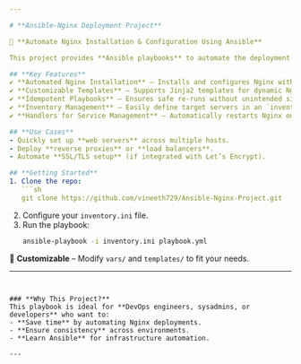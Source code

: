```yaml
---

# **Ansible-Nginx Deployment Project**  

🚀 **Automate Nginx Installation & Configuration Using Ansible**  

This project provides **Ansible playbooks** to automate the deployment and management of **Nginx web servers** on remote Linux machines.  

## **Key Features**  
✔ **Automated Nginx Installation** – Installs and configures Nginx with minimal manual intervention.  
✔ **Customizable Templates** – Supports Jinja2 templates for dynamic Nginx configurations.  
✔ **Idempotent Playbooks** – Ensures safe re-runs without unintended side effects.  
✔ **Inventory Management** – Easily define target servers in an `inventory.ini` file.  
✔ **Handlers for Service Management** – Automatically restarts Nginx on config changes.  

## **Use Cases**  
- Quickly set up **web servers** across multiple hosts.  
- Deploy **reverse proxies** or **load balancers**.  
- Automate **SSL/TLS setup** (if integrated with Let’s Encrypt).  

## **Getting Started**  
1. Clone the repo:  
   ```sh
   git clone https://github.com/vineeth729/Ansible-Nginx-Project.git
   ```
2. Configure your `inventory.ini` file.  
3. Run the playbook:  
   ```sh
   ansible-playbook -i inventory.ini playbook.yml
   ```  

🔧 **Customizable** – Modify `vars/` and `templates/` to fit your needs.  

---
```


### **Why This Project?**  
This playbook is ideal for **DevOps engineers, sysadmins, or developers** who want to:  
- **Save time** by automating Nginx deployments.  
- **Ensure consistency** across environments.  
- **Learn Ansible** for infrastructure automation.  

---
